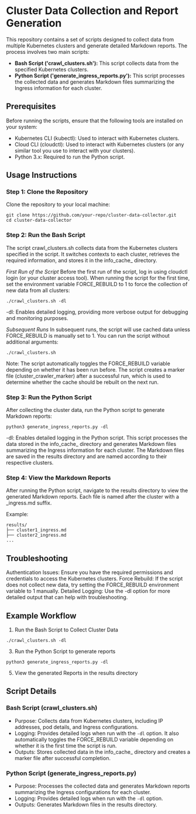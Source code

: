 # Cluster Data Collection and Report Generation
This repository contains a set of scripts designed to collect data from multiple Kubernetes clusters and generate detailed Markdown reports. The process involves two main scripts:

- **Bash Script ('crawl_clusters.sh'):** This script collects data from the specified Kubernetes clusters.
- **Python Script ('generate_ingress_reports.py'):** This script processes the collected data and generates Markdown files summarizing the Ingress information for each cluster.

  
## Prerequisites
Before running the scripts, ensure that the following tools are installed on your system:
- Kubernetes CLI (kubectl): Used to interact with Kubernetes clusters.
- Cloud CLI (cloudctl): Used to interact with Kubernetes clusters (or any similar tool you use to interact with your clusters).
- Python 3.x: Required to run the Python script.


## Usage Instructions
### Step 1: Clone the Repository
Clone the repository to your local machine:
```
git clone https://github.com/your-repo/cluster-data-collector.git
cd cluster-data-collector
```

### Step 2: Run the Bash Script
The script crawl_clusters.sh collects data from the Kubernetes clusters specified in the script. It switches contexts to each cluster, retrieves the required information, and stores it in the info_cache_ directory.

*First Run of the Script*
Before the first run of the script, log in using cloudctl login (or your cluster access tool).
When running the script for the first time, set the environment variable FORCE_REBUILD to 1 to force the collection of new data from all clusters:

```
./crawl_clusters.sh -dl
```
-dl: Enables detailed logging, providing more verbose output for debugging and monitoring purposes.

*Subsequent Runs*
In subsequent runs, the script will use cached data unless FORCE_REBUILD is manually set to 1. You can run the script without additional arguments:
```
./crawl_clusters.sh
```
Note: The script automatically toggles the FORCE_REBUILD variable depending on whether it has been run before. The script creates a marker file (cluster_crawler_marker) after a successful run, which is used to determine whether the cache should be rebuilt on the next run.

### Step 3: Run the Python Script
After collecting the cluster data, run the Python script to generate Markdown reports:
```
python3 generate_ingress_reports.py -dl
```
-dl: Enables detailed logging in the Python script.
This script processes the data stored in the info_cache_ directory and generates Markdown files summarizing the Ingress information for each cluster. The Markdown files are saved in the results directory and are named according to their respective clusters.

### Step 4: View the Markdown Reports
After running the Python script, navigate to the results directory to view the generated Markdown reports. Each file is named after the cluster with a _ingress.md suffix.

Example:
```
results/
├── cluster1_ingress.md
├── cluster2_ingress.md
...
```

## Troubleshooting
Authentication Issues: Ensure you have the required permissions and credentials to access the Kubernetes clusters.
Force Rebuild: If the script does not collect new data, try setting the FORCE_REBUILD environment variable to 1 manually.
Detailed Logging: Use the -dl option for more detailed output that can help with troubleshooting.

## Example Workflow
1. Run the Bash Script to Collect Cluster Data
```
./crawl_clusters.sh -dl
```
3. Run the Python Script to generate reports
```
python3 generate_ingress_reports.py -dl
```
5. View the generated Reports in the results directory

## Script Details
### Bash Script (crawl_clusters.sh)
- Purpose: Collects data from Kubernetes clusters, including IP addresses, pod details, and Ingress configurations.
- Logging: Provides detailed logs when run with the ```-dl``` option. It also automatically toggles the FORCE_REBUILD variable depending on whether it is the first time the script is run.
- Outputs: Stores collected data in the info_cache_ directory and creates a marker file after successful completion.

### Python Script (generate_ingress_reports.py)
- Purpose: Processes the collected data and generates Markdown reports summarizing the Ingress configurations for each cluster.
- Logging: Provides detailed logs when run with the ```-dl``` option.
- Outputs: Generates Markdown files in the results directory.
